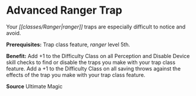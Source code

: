 ﻿---
cssclass: [feats]

---
# Advanced Ranger Trap

Your _[[classes/Ranger|ranger]]_ traps are especially difficult to notice and avoid.

**Prerequisites:** Trap class feature, _ranger_ level 5th.

**Benefit:** Add +1 to the Difficulty Class on all Perception and Disable Device skill checks to find or disable the traps you make with your trap class feature. Add a +1 to the Difficulty Class on all saving throws against the effects of the trap you make with your trap class feature.

**Source** Ultimate Magic